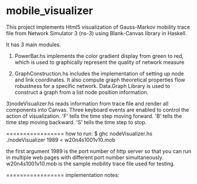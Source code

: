 mobile_visualizer
=================
This project implements Html5 visualization of Gauss-Markov mobility trace file from Network Simulator 3 (ns-3) using Blank-Canvas library in Haskell.

It has 3 main modules.
1) PowerBar.hs implements the color gradient display from green to red, which is used to graphically represent the quality of network measure

2) GraphConstruction.hs includes the implementation of setting up node and link coordinates. It also compute graph theoretical properties flow robustness for a specific network. Data.Graph Library is used to construct a graph from a list node position information.

3)nodeVisualizer.hs reads information from trace file and render all components into Canvas. Three keyboard events are enabled to control the action of visualization. 'F' tells the time step moving forward. 'B' tells the time step moving backward. 'S' tells the time step to stop.

=================
how to run:
$ ghc nodeVisualizer.hs
./nodeVisualizer 1989 < w20n4s1001v10.mob

the first argument 1989 is the port number of http server so that you can run in multiple web pages with different port number simultaneously. w20n4s1001v10.mob is the sample mobility trace file used for testing.

=================
implementation notes:


